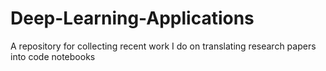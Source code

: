 # Deep-Learning-Applications
A repository for collecting recent work I do on translating research papers into code notebooks
